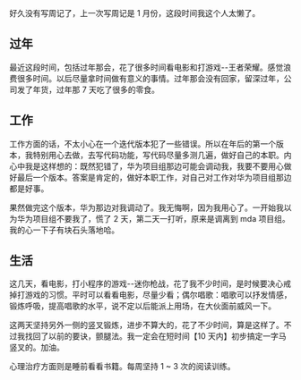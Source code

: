 好久没有写周记了，上一次写周记是 1 月份，这段时间我这个人太懒了。

## 过年

最近这段时间，包括过年那会，花了很多时间看电影和打游戏--王者荣耀。感觉浪费很多时间。以后尽量拿时间做有意义的事情。过年那会没有回家，留深过年，公司发了年货，过年那 7 天吃了很多的零食。

## 工作

工作方面的话，不太小心在一个迭代版本犯了一些错误。所以在年后的第一个版本，我特别用心去做，去写代码功能，写代码尽量多测几遍，做好自己的本职。内心中我是这样想的：既然犯错了，华为项目组那边可能会调动我，我要不要用心做好最后一个版本。答案是肯定的，做好本职工作，对自己对工作对华为项目组那边都是好事。

果然做完这个版本，华为那边对我调动了。我无悔啊，因为我用心了。一开始我以为华为项目组不要我了，慌了 2 天，第二天一打听，原来是调离到 mda 项目组。我的心一下子有块石头落地哈。

## 生活

这几天，看电影，打小程序的游戏--迷你枪战，花了我不少时间，是时候要决心戒掉打游戏的习惯。平时可以看看电影，尽量少看；偶尔唱歌：唱歌可以抒发情感，锻炼呼吸，提高唱歌的水平，说不定以后能派上用场，在大伙面前威风一下。

这两天坚持另外一侧的竖叉锻炼，进步不算大的，花了不少时间，算是这样了。不过我找回了以前的要诀，颤腿法。我一定会在短时间【10 天内】初步搞定一字马竖叉的。加油。

心理治疗方面则是睡前看看书籍。每周坚持 1 ~ 3 次的阅读训练。
